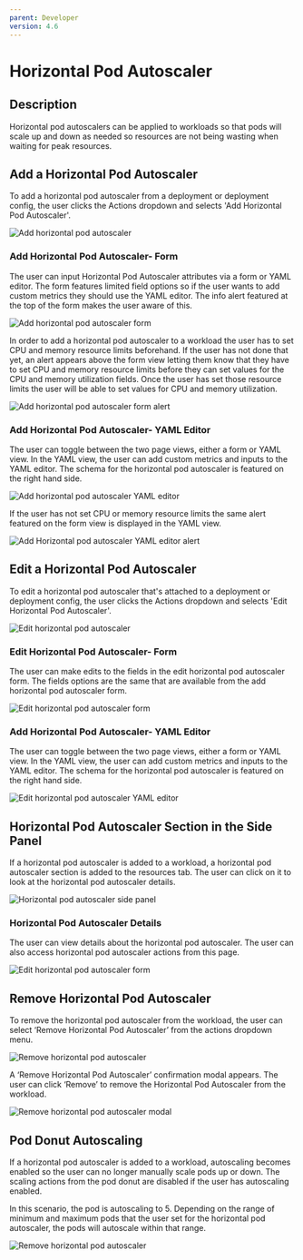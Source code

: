 ```yaml
---
parent: Developer
version: 4.6
---
```


# Horizontal Pod Autoscaler

## Description

Horizontal pod autoscalers can be applied to workloads so that pods will scale up and down as needed so resources are not being wasting when waiting for peak resources. 


## Add a Horizontal Pod Autoscaler

To add a horizontal pod autoscaler from a deployment or deployment config, the user clicks the Actions dropdown and selects 'Add Horizontal Pod Autoscaler'. 

![Add horizontal pod autoscaler](img/1-hpa.jpg)

### Add Horizontal Pod Autoscaler- Form

The user can input Horizontal Pod Autoscaler attributes via a form or YAML editor. The form features limited field options so if the user wants to add custom metrics they should use the YAML editor. The info alert featured at the top of the form makes the user aware of this.

![Add horizontal pod autoscaler form](img/2-hpa.jpg)

In order to add a horizontal pod autoscaler to a workload the user has to set CPU and memory resource limits beforehand. If the user has not done that yet, an alert appears above the form view letting them know that they have to set CPU and memory resource limits before they can set values for the CPU and memory utilization fields. Once the user has set those resource limits the user will be able to set values for CPU and memory utilization.

![Add horizontal pod autoscaler form alert](img/2.1-hpa.jpg)

### Add Horizontal Pod Autoscaler- YAML Editor

The user can toggle between the two page views, either a form or YAML view. In the YAML view, the user can add custom metrics and inputs to the YAML editor. The schema for the horizontal pod autoscaler is featured on the right hand side.

![Add horizontal pod autoscaler YAML editor](img/3-hpa.jpg)

If the user has not set CPU or memory resource limits the same alert featured on the form view is displayed in the YAML view.  

![Add Horizontal pod autoscaler YAML editor alert](img/3.1-hpa.jpg)

## Edit a Horizontal Pod Autoscaler

To edit a horizontal pod autoscaler that's attached to a deployment or deployment config, the user clicks the Actions dropdown and selects 'Edit Horizontal Pod Autoscaler'. 

![Edit horizontal pod autoscaler](img/4-hpa.jpg)

### Edit Horizontal Pod Autoscaler- Form

The user can make edits to the fields in the edit horizontal pod autoscaler form. The fields options are the same that are available from the add horizontal pod autoscaler form. 

![Edit horizontal pod autoscaler form](img/5-hpa.jpg)

### Add Horizontal Pod Autoscaler- YAML Editor

The user can toggle between the two page views, either a form or YAML view. In the YAML view, the user can add custom metrics and inputs to the YAML editor. The schema for the horizontal pod autoscaler is featured on the right hand side.

![Edit horizontal pod autoscaler YAML editor](img/6-hpa.jpg)

## Horizontal Pod Autoscaler Section in the Side Panel 

If a horizontal pod autoscaler is added to a workload, a horizontal pod autoscaler section is added to the resources tab. The user can click on it to look at the horizontal pod autoscaler details.

![Horizontal pod autoscaler side panel](img/7-hpa.jpg)

### Horizontal Pod Autoscaler Details
The user can view details about the horizontal pod autoscaler. The user can also access horizontal pod autoscaler actions from this page. 

![Edit horizontal pod autoscaler form](img/8-hpa.jpg)

## Remove Horizontal Pod Autoscaler

To remove the horizontal pod autoscaler from the workload, the user can select ‘Remove Horizontal Pod Autoscaler’ from the actions dropdown menu.

![Remove horizontal pod autoscaler](img/9-hpa.jpg)

A ‘Remove Horizontal Pod Autoscaler’ confirmation modal appears. The user can click ‘Remove’ to remove the Horizontal Pod Autoscaler from the workload.

![Remove horizontal pod autoscaler modal](img/10-hpa.jpg)

## Pod Donut Autoscaling

If a horizontal pod autoscaler is added to a workload, autoscaling becomes enabled so the user can no longer manually scale pods up or down. The scaling actions from the pod donut are disabled if the user has autoscaling enabled.  

In this scenario, the pod is autoscaling to 5. Depending on the range of minimum and maximum pods that the user set for the horizontal pod autoscaler, the pods will autoscale within that range. 

![Remove horizontal pod autoscaler](img/11-hpa.jpg)